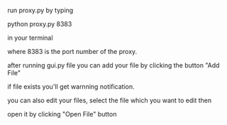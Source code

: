 run proxy.py  by  typing

python proxy.py 8383
 
in your terminal 

where 8383 is the port number of the proxy.


after  running gui.py file you can add your file by clicking the button "Add File"
 
if file exists you'll get warnning notification.

you can also edit your files, select the file which  you want to edit then 

open it by clicking "Open File" button


